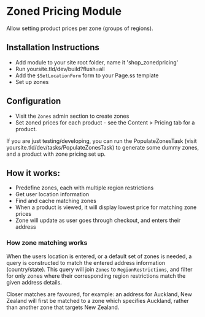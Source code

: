 # Zoned Pricing Module

Allow setting product prices per zone (groups of regions).

## Installation Instructions

 * Add module to your site root folder, name it 'shop_zonedpricing'
 * Run yoursite.tld/dev/build?flush=all
 * Add the `$SetLocationForm` form to your Page.ss template
 * Set up zones
 
## Configuration

 * Visit the `Zones` admin section to create zones
 * Set zoned prices for each product - see the Content > Pricing tab for a product.
 
If you are just testing/developing, you can run the PopulateZonesTask
(visit yoursite.tld/dev/tasks/PopulateZonesTask) to generate some dummy zones, and a product with zone pricing set up.

## How it works:

 * Predefine zones, each with multiple region restrictions
 * Get user location information
 * Find and cache matching zones
 * When a product is viewed, it will display lowest price for matching zone prices
 * Zone will update as user goes through checkout, and enters their address
 	
### How zone matching works

When the users location is entered, or a default set of zones is needed, a query is constructed to match
the entered address information (country/state). This query will join `Zones` to `RegionRestrictions`, and filter
for only zones where their corresponding region restrictions match the given address details.

Closer matches are favoured, for example: an address for Auckland, New Zealand will first be matched to a zone
which specifies Auckland, rather than another zone that targets New Zealand.